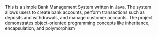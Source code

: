 This is a simple Bank Management System written in Java. The system allows users to create bank accounts, perform transactions such as deposits and withdrawals, and manage customer accounts. The project demonstrates object-oriented programming concepts like inheritance, encapsulation, and polymorphism
